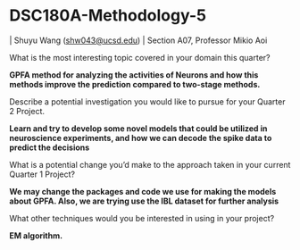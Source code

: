 # DSC180A-Methodology-5
| Shuyu Wang (shw043@ucsd.edu)
| Section A07, Professor Mikio Aoi

What is the most interesting topic covered in your domain this quarter?

**GPFA method for analyzing the activities of Neurons and how this methods improve the prediction compared to two-stage methods.**

Describe a potential investigation you would like to pursue for your Quarter 2 Project.

**Learn and try to develop some novel models that could be utilized in neuroscience experiments, and how we can decode the spike data to predict the decisions**

What is a potential change you’d make to the approach taken in your current Quarter 1 Project?

**We may change the packages and code we use for making the models about GPFA. Also, we are trying use the IBL dataset for further analysis**

What other techniques would you be interested in using in your project?

**EM algorithm.**



